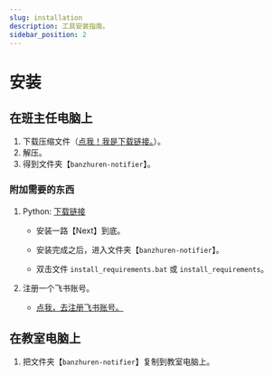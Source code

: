 ```yaml
---
slug: installation
description: 工具安装指南。
sidebar_position: 2
---
```


# 安装

## 在班主任电脑上

1. 下载压缩文件（[点我！我是下载链接。](../../banzhuren-notifier.zip)）。
2. 解压。
3. 得到文件夹【`banzhuren-notifier`】。

### 附加需要的东西

1. Python: [下载链接](https://www.python.org/ftp/python/3.12.8/python-3.12.8-amd64.exe)

    - 安装一路【Next】到底。

    - 安装完成之后，进入文件夹【`banzhuren-notifier`】。

    - 双击文件 `install_requirements.bat` 或 `install_requirements`。

2. 注册一个飞书账号。

    - [点我，去注册飞书账号。](https://docs.feishu.cn)

## 在教室电脑上

1. 把文件夹【`banzhuren-notifier`】复制到教室电脑上。

